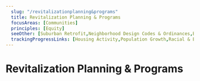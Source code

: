 ```yaml
---
  slug: "/revitalizationplanning&programs"
  title: Revitalization Planning & Programs
  focusAreas: [Communities]
  principles: [Equity]
  seeOther: [Suburban Retrofit,Neighborhood Design Codes & Ordinances,Brownfields Redevelopment,Infill Ordinances]
  trackingProgressLinks: [Housing Activity,Population Growth,Racial & Ethnic Disparities]
---
```

# Revitalization Planning & Programs